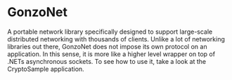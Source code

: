 GonzoNet
========

A portable network library specifically designed to support large-scale distributed networking with thousands of clients.
Unlike a lot of networking libraries out there, GonzoNet does not impose its own protocol on an application. In this sense, it is more like a higher level wrapper on top of .NETs asynchronous sockets.
To see how to use it, take a look at the CryptoSample application.
